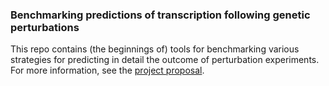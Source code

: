 ### Benchmarking predictions of transcription following genetic perturbations

This repo contains (the beginnings of) tools for benchmarking various strategies for predicting in detail the outcome of perturbation experiments. For more information, see the [project proposal](https://docs.google.com/document/d/1vvZi5c0nU3VTvKiWpEka8AtDORxJ3Ymv0ZzoFQwoDoI/edit).


